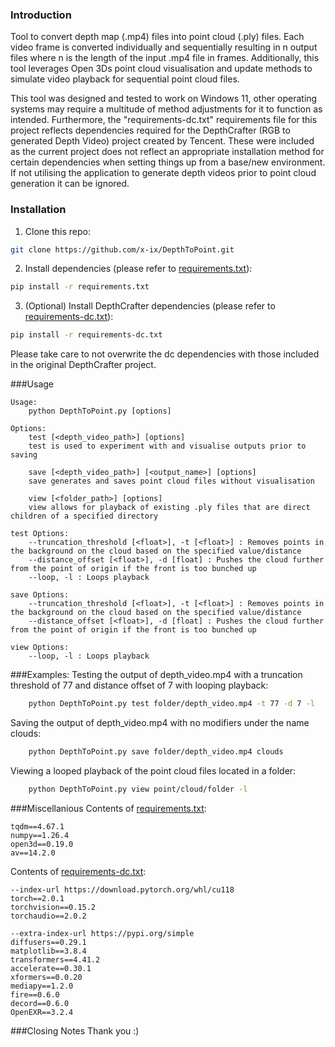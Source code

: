### Introduction

Tool to convert depth map (.mp4) files into point cloud (.ply) files. Each video frame is converted individually and sequentially resulting in n output files where n is the length of the input .mp4 file in frames. Additionally, this tool leverages Open 3Ds point cloud visualisation and update methods to simulate video playback for sequential point cloud files.

This tool was designed and tested to work on Windows 11, other operating systems may require a multitude of method adjustments for it to function as intended. Furthermore, the "requirements-dc.txt" requirements file for this project reflects dependencies required for the DepthCrafter (RGB to generated Depth Video) project created by Tencent. These were included as the current project does not reflect an appropriate installation method for certain dependencies when setting things up from a base/new environment. If not utilising the application to generate depth videos prior to point cloud generation it can be ignored.

### Installation

1. Clone this repo:
```bash
git clone https://github.com/x-ix/DepthToPoint.git
```
2. Install dependencies (please refer to [requirements.txt](requirements.txt)):
```bash
pip install -r requirements.txt
```
3. (Optional) Install DepthCrafter dependencies (please refer to [requirements-dc.txt](requirements-dc.txt)):
```bash
pip install -r requirements-dc.txt
```
Please take care to not overwrite the dc dependencies with those included in the original DepthCrafter project.

###Usage
```
Usage:
    python DepthToPoint.py [options]

Options:
    test [<depth_video_path>] [options]
    test is used to experiment with and visualise outputs prior to saving

    save [<depth_video_path>] [<output_name>] [options]
    save generates and saves point cloud files without visualisation

    view [<folder_path>] [options]
    view allows for playback of existing .ply files that are direct children of a specified directory

test Options:
    --truncation_threshold [<float>], -t [<float>] : Removes points in the background on the cloud based on the specified value/distance
    --distance_offset [<float>], -d [float] : Pushes the cloud further from the point of origin if the front is too bunched up
    --loop, -l : Loops playback

save Options:
    --truncation_threshold [<float>], -t [<float>] : Removes points in the background on the cloud based on the specified value/distance
    --distance_offset [<float>], -d [float] : Pushes the cloud further from the point of origin if the front is too bunched up

view Options:
    --loop, -l : Loops playback
```

###Examples:
Testing the output of depth_video.mp4 with a truncation threshold of 77 and distance offset of 7 with looping playback:
```bash
    python DepthToPoint.py test folder/depth_video.mp4 -t 77 -d 7 -l
```

Saving the output of depth_video.mp4 with no modifiers under the name clouds:
```bash
    python DepthToPoint.py save folder/depth_video.mp4 clouds
```

Viewing a looped playback of the point cloud files located in a folder:
```bash
    python DepthToPoint.py view point/cloud/folder -l
```

###Miscellanious
Contents of [requirements.txt](requirements.txt):
```
tqdm==4.67.1
numpy==1.26.4
open3d==0.19.0
av==14.2.0
```

Contents of [requirements-dc.txt](requirements-dc.txt):
```
--index-url https://download.pytorch.org/whl/cu118
torch==2.0.1 
torchvision==0.15.2
torchaudio==2.0.2

--extra-index-url https://pypi.org/simple
diffusers==0.29.1
matplotlib==3.8.4
transformers==4.41.2
accelerate==0.30.1
xformers==0.0.20
mediapy==1.2.0
fire==0.6.0
decord==0.6.0
OpenEXR==3.2.4
```

###Closing Notes
Thank you :)
